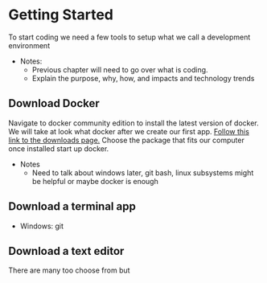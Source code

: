 


# Getting Started
To start coding we need a few tools to setup what we call a development environment 
* Notes:
    * Previous chapter will need to go over what is coding. 
    * Explain the purpose, why, how, and impacts and technology trends



## Download Docker
Navigate to docker community edition to install the latest version of docker. We will take at look what docker after we create our first app. [Follow this link to the downloads page.](https://www.docker.com/community-edition) Choose the package that fits our computer once installed start up docker.
    
* Notes
    * Need to talk about windows later, git bash, linux subsystems might be helpful or maybe docker is enough
    
    
## Download a terminal app

* Windows: git

## Download a text editor
There are many too choose from but






